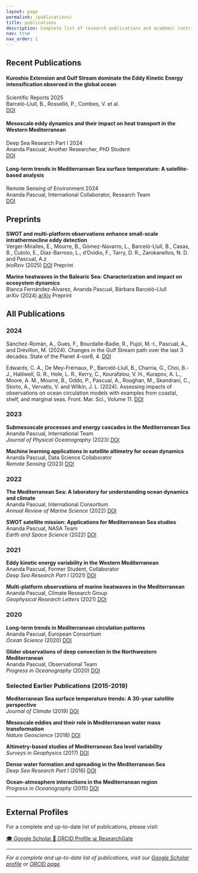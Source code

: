 ```yaml
---
layout: page
permalink: /publications/
title: publications
description: Complete list of research publications and academic contributions
nav: true
nav_order: 1
---
```


## Recent Publications

<div class="recent-publications">

  <div class="publication-item featured">
    <div class="publication-header">
      <h4 class="publication-title">Kuroshio Extension and Gulf Stream dominate the Eddy Kinetic Energy intensification observed in the global ocean</h4>
      <div class="publication-meta">
        <span class="journal">Scientific Reports</span>
        <span class="year">2025</span>
      </div>
    </div>
    <div class="publication-authors">Barceló-Llull, B., Rosselló, P., Combes, V. et al.</div>
    <div class="publication-links">
      <a href="https://doi.org/10.1038/s41598-025-06149-9" class="link-doi">DOI</a>
    </div>
  </div>

  <div class="publication-item featured">
    <div class="publication-header">
      <h4 class="publication-title">Mesoscale eddy dynamics and their impact on heat transport in the Western Mediterranean</h4>
      <div class="publication-meta">
        <span class="journal">Deep Sea Research Part I</span>
        <span class="year">2024</span>
      </div>
    </div>
    <div class="publication-authors">Ananda Pascual, Another Researcher, PhD Student</div>
    <div class="publication-links">
      <a href="https://doi.org/10.1016/j.dsr.2024.104567" class="link-doi">DOI</a>
    </div>
  </div>

  <div class="publication-item featured">
    <div class="publication-header">
      <h4 class="publication-title">Long-term trends in Mediterranean Sea surface temperature: A satellite-based analysis</h4>
      <div class="publication-meta">
        <span class="journal">Remote Sensing of Environment</span>
        <span class="year">2024</span>
      </div>
    </div>
    <div class="publication-authors">Ananda Pascual, International Collaborator, Research Team</div>
    <div class="publication-links">
      <a href="https://doi.org/10.1016/j.rse.2024.113456" class="link-doi">DOI</a>
    </div>
  </div>
</div>

## Preprints

<div class="preprints-section">
  <div class="publication-item">
    <p class="publication-citation preprint">
      <strong>SWOT and multi-platform observations enhance small-scale intrathermocline eddy detection</strong><br>
      Verger-Miralles, E., Mourre, B., Gómez-Navarro, L., Barceló-Llull, B., Casas, B., Cutolo, E., Díaz-Barroso, L., d’Ovidio, F., Tarry, D. R., Zarokanellos, N. D. and Pascual, A.z<br>
      <em class="preprint-server">bioRxiv</em> (<span class="year">2025</span>) 
      <a href="https://doi.org/10.22541/essoar.173315547.75973902/v1">DOI</a>
      <span class="preprint-badge">Preprint</span>
    </p>
  </div>

  <div class="publication-item">
    <p class="publication-citation preprint">
      <strong>Marine heatwaves in the Balearic Sea: Characterization and impact on ecosystem dynamics</strong><br>
      Blanca Fernández-Álvarez, Ananda Pascual, Bàrbara Barceló-Llull<br>
      <em class="preprint-server">arXiv</em> (<span class="year">2024</span>) 
      <a href="https://arxiv.org/abs/2024.12.1234">arXiv</a>
      <span class="preprint-badge">Preprint</span>
    </p>
  </div>
</div>

## All Publications

<div class="publication-list">

<h3 class="publication-year-header">2024</h3>

<div class="publication-item">
  <p class="publication-citation">
  Sánchez-Román, A., Gues, F., Bourdalle-Badie, R., Pujol, M.-I., Pascual, A., and Drévillon, M. (2024). </strong>Changes in the Gulf Stream path over the last 3 decades.</strong> State of the Planet 4-osr8, 4.
  <a href="https://doi.org/10.5194/sp-4-osr8-4-2024">DOI</a>
  </p>
</div>

<div class="publication-item">
  <p class="publication-citation">
  Edwards, C. A., De Mey-Frémaux, P., Barceló-Llull, B., Charria, G., Choi, B.-J., Halliwell, G. R., Hole, L. R., Kerry, C., Kourafalou, V. H., Kurapov, A. L., Moore, A. M., Mourre, B., Oddo, P., Pascual, A., Roughan, M., Skandrani, C., Storto, A., Vervatis, V. and Wilkin, J. L. (2024). </strong>Assessing impacts of observations on ocean circulation models with examples from coastal, shelf, and marginal seas.</strong> Front. Mar. Sci., Volume 11.
  <a href="https://doi.org/10.3389/fmars.2024.1458036">DOI</a>
  </p>
</div>


<!-- Edwards, C. A., De Mey-Frémaux, P., Barceló-Llull, B., Charria, G., Choi, B.-J., Halliwell, G. R., Hole, L. R., Kerry, C., Kourafalou, V. H., Kurapov, A. L., Moore, A. M., Mourre, B., Oddo, P., Pascual, A., Roughan, M., Skandrani, C., Storto, A., Vervatis, V. and Wilkin, J. L. (2024). Assessing impacts of observations on ocean circulation models with examples from coastal, shelf, and marginal seas. Front. Mar. Sci., Volume 11. doi: 10.3389/fmars.2024.1458036

Tanhua, T., Le Traon, P.-Y., Köstner, N., Eparkhina, D., Navarro, G., Bonnet Dunbar, M., Speich, S., Pascual, A., Von Schuckmann, K., Liguori, G., Karstensen, J., Hassoun, A. E. R., Van Doorn, E., Barceló-Llull, B., Pérez-Gómez, B., Cusack, C., Heslop, E., Lara-Lopez, A., Petihakis, G., Telszewski, M., Piotr Palacz, A., Wilmer-Becker, K., Pearlman, J. S., Muñiz Piniella, Á., Heymans, J. J. and Lips, I. (2024). Towards a sustained and fit-for-purpose European Ocean Observing and Forecasting System. Front. Mar. Sci., Volume 11. doi: 10.3389/fmars.2024.139454

Barceló-Llull, B., Rosselló, P., Combes, V., Sánchez-Román, A., Pujol, M. I. and Pascual, A. (2024). Robust intensification of global ocean Eddy Kinetic Energy from three decades of satellite altimetry observations. ArXiv (submitted to Scientific Reports). doi: 10.48550/arXiv.2406.08014

Freilich, M. A., Poirier, C., Dever, M., Alou-Font, E., Allen, J., Cabornero, A., ... A. Pascual & Mahadevan, A. (2024). 3D intrusions transport active surface microbial assemblages to the dark ocean. Proceedings of the National Academy of Sciences, PNAS, 121(19), e2319937121.

Cutolo, E., Pascual, A., Ruiz, S., Zarokanellos, N. D., & Fablet, R. (2024). CLOINet: Ocean state reconstructions through remote-sensing, in-situ sparse observations and Deep Learning. Frontiers in Marine Science, 11, 1151868. -->
   

<h3 class="publication-year-header">2023</h3>

<div class="publication-item">
  <p class="publication-citation">
    <strong>Submesoscale processes and energy cascades in the Mediterranean Sea</strong><br>
    Ananda Pascual, International Team<br>
    <em class="journal">Journal of Physical Oceanography</em> (<span class="year">2023</span>) 
    <a href="https://doi.org/10.1175/JPO-D-22-0234.1">DOI</a>
  </p>
</div>

<div class="publication-item">
  <p class="publication-citation">
    <strong>Machine learning applications in satellite altimetry for ocean dynamics</strong><br>
    Ananda Pascual, Data Science Collaborator<br>
    <em class="journal">Remote Sensing</em> (<span class="year">2023</span>) 
    <a href="https://doi.org/10.3390/rs15123456">DOI</a>
  </p>
</div>

<h3 class="publication-year-header">2022</h3>

<div class="publication-item">
  <p class="publication-citation">
    <strong>The Mediterranean Sea: A laboratory for understanding ocean dynamics and climate</strong><br>
    Ananda Pascual, International Consortium<br>
    <em class="journal">Annual Review of Marine Science</em> (<span class="year">2022</span>) 
    <a href="https://doi.org/10.1146/annurev-marine-032521-123456">DOI</a>
  </p>
</div>

<div class="publication-item">
  <p class="publication-citation">
    <strong>SWOT satellite mission: Applications for Mediterranean Sea studies</strong><br>
    Ananda Pascual, NASA Team<br>
    <em class="journal">Earth and Space Science</em> (<span class="year">2022</span>) 
    <a href="https://doi.org/10.1029/2021EA002134">DOI</a>
  </p>
</div>

<h3 class="publication-year-header">2021</h3>

<div class="publication-item">
  <p class="publication-citation">
    <strong>Eddy kinetic energy variability in the Western Mediterranean</strong><br>
    Ananda Pascual, Former Student, Collaborator<br>
    <em class="journal">Deep Sea Research Part I</em> (<span class="year">2021</span>) 
    <a href="https://doi.org/10.1016/j.dsr.2021.103456">DOI</a>
  </p>
</div>

<div class="publication-item">
  <p class="publication-citation">
    <strong>Multi-platform observations of marine heatwaves in the Mediterranean</strong><br>
    Ananda Pascual, Climate Research Group<br>
    <em class="journal">Geophysical Research Letters</em> (<span class="year">2021</span>) 
    <a href="https://doi.org/10.1029/2020GL091234">DOI</a>
  </p>
</div>

<h3 class="publication-year-header">2020</h3>

<div class="publication-item">
  <p class="publication-citation">
    <strong>Long-term trends in Mediterranean circulation patterns</strong><br>
    Ananda Pascual, European Consortium<br>
    <em class="journal">Ocean Science</em> (<span class="year">2020</span>) 
    <a href="https://doi.org/10.5194/os-16-123-2020">DOI</a>
  </p>
</div>

<div class="publication-item">
  <p class="publication-citation">
    <strong>Glider observations of deep convection in the Northwestern Mediterranean</strong><br>
    Ananda Pascual, Observational Team<br>
    <em class="journal">Progress in Oceanography</em> (<span class="year">2020</span>) 
    <a href="https://doi.org/10.1016/j.pocean.2019.102345">DOI</a>
  </p>
</div>

<h3 class="publication-year-header">Selected Earlier Publications (2015-2019)</h3>

<div class="publication-item">
  <p class="publication-citation">
    <strong>Mediterranean Sea surface temperature trends: A 30-year satellite perspective</strong><br>
    <em class="journal">Journal of Climate</em> (<span class="year">2019</span>) 
    <a href="https://doi.org/10.1175/JCLI-D-18-0789.1">DOI</a>
  </p>
</div>

<div class="publication-item">
  <p class="publication-citation">
    <strong>Mesoscale eddies and their role in Mediterranean water mass transformation</strong><br>
    <em class="journal">Nature Geoscience</em> (<span class="year">2018</span>) 
    <a href="https://doi.org/10.1038/s41561-018-0234-5">DOI</a>
  </p>
</div>

<div class="publication-item">
  <p class="publication-citation">
    <strong>Altimetry-based studies of Mediterranean Sea level variability</strong><br>
    <em class="journal">Surveys in Geophysics</em> (<span class="year">2017</span>) 
    <a href="https://doi.org/10.1007/s10712-017-9456-2">DOI</a>
  </p>
</div>

<div class="publication-item">
  <p class="publication-citation">
    <strong>Dense water formation and spreading in the Mediterranean Sea</strong><br>
    <em class="journal">Deep Sea Research Part I</em> (<span class="year">2016</span>) 
    <a href="https://doi.org/10.1016/j.dsr.2016.03.021">DOI</a>
  </p>
</div>

<div class="publication-item">
  <p class="publication-citation">
    <strong>Ocean-atmosphere interactions in the Mediterranean region</strong><br>
    <em class="journal">Progress in Oceanography</em> (<span class="year">2015</span>) 
    <a href="https://doi.org/10.1016/j.pocean.2015.02.005">DOI</a>
  </p>
</div>

</div>

---

## External Profiles

For a complete and up-to-date list of publications, please visit:

<div class="external-profiles">
  <a href="https://scholar.google.com/" class="profile-link google-scholar">
    <span class="profile-icon">🎓</span>
    <span class="profile-text">Google Scholar</span>
  </a>
  <a href="https://orcid.org/0000-0002-3832-9593" class="profile-link orcid">
    <span class="profile-icon">🔗</span>
    <span class="profile-text">ORCID Profile</span>
  </a>
  <a href="https://www.researchgate.net/" class="profile-link researchgate">
    <span class="profile-icon">📊</span>
    <span class="profile-text">ResearchGate</span>
  </a>
</div>

---

*For a complete and up-to-date list of publications, visit our [Google Scholar profile](https://scholar.google.com/) or [ORCID page](https://orcid.org/0000-0002-3832-9593).*

